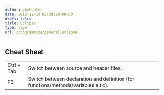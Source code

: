 ```yaml
---
author: gbmhunter
date: 2013-12-10 02:39:29+00:00
draft: false
title: Eclipse
type: page
url: /programming/general/eclipse
---
```


## Cheat Sheet

<table>
<tbody >
<tr >

<td >Ctrl + Tab
</td>

<td >Switch between source and header files.
</td>
</tr>
<tr >

<td >F3
</td>

<td >Switch between declaration and definition (for functions/methods/variables e.t.c).
</td>
</tr>
</tbody>
</table>
